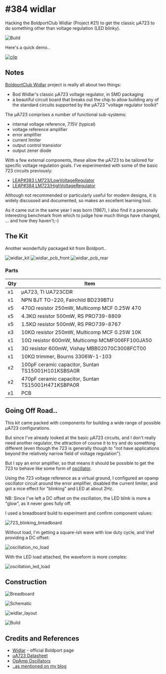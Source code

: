 # #384 widlar

Hacking the BoldportClub Widlar (Project #21) to get the classic μA723 to do something other than voltage regulation (LED blinky).

![Build](./assets/widlar_build.jpg?raw=true)

Here's a quick demo..

[![clip](https://img.youtube.com/vi/jR9F6w2ItQ8/0.jpg)](https://www.youtube.com/watch?v=jR9F6w2ItQ8)

## Notes

[BoldportClub Widlar](http://www.boldport.com/widlar) project is really all about two things:

* Bod Widlar's classic μA723 voltage regulator, in SMD packaging
* a beautiful circuit board that breaks out the chip to allow building any of the standard circuits supported by the μA723 "voltage regulator toolkit"

The μA723 comprises a number of functional sub-systems:

* internal voltage reference, 7.15V (typical)
* voltage reference amplifier
* error amplifier
* current limiter
* output control transistor
* output zener diode

With a few external components, these allow the μA723 to be tailored for specific voltage regulation goals.
I've experimented with some of the basic 723 circuits previously:

* [LEAP#383 LM723/LowVoltageRegulator](../../Electronics101/LM723/LowVoltageRegulator)
* [LEAP#384 LM723/HighVoltageRegulator](../../Electronics101/LM723/HighVoltageRegulator)

Although not recommended or particularly useful for modern designs,
it is widely discussed and documented, so makes an excellent learning tool.

As it came out in the same year I was born (1967), I also find it a personally interesting benchmark from which to
judge how much things have changed, ... and how they haven't;-)


## The Kit

Another wonderfully packaged kit from Boldport..

![widlar_kit](./assets/widlar_kit.jpg?raw=true)
![widlar_pcb_front](./assets/widlar_pcb_front.jpg?raw=true)
![widlar_pcb_rear](./assets/widlar_pcb_rear.jpg?raw=true)

### Parts

|Qty | Item                                               |
|----|----------------------------------------------------|
| x1 | μA723, TI UA723CDR                                 |
| x1 | NPN BJT TO-220, Fairchild BD239BTU                 |
| x5 | 470Ω resistor 250mW, Multicomp MCF 0.25W 470       |
| x5 | 4.3KΩ resistor 500mW, RS PRO739-8809               |
| x5 | 1.5KΩ resistor 500mW, RS PRO739-8767               |
| x3 | 10KΩ resistor 250mW, Multicomp MCF 0.25W 10K       |
| x1 | 10Ω resistor 600mW, Multicomp MCMF006FF100JA50     |
| x1 | 3Ω resistor 600mW, Vishay MBB02070C3008FCT00       |
| x1 | 10KΩ trimmer, Bourns 3306W-1-103                   |
| x2 | 100pF ceramic capacitor, Suntan TS15001H101KSBSA0R |
| x2 | 470pF ceramic capacitor, Suntan TS15001H471KSBPA0R |
| x1 | PCB                                                |

## Going Off Road..

This kit came packed with components for building a wide range of possible μA723 configurations.

But since I've already looked at the basic μA723 circuits, and I don't really need another regulator,
the attraction of course it to try and do something different
(even though the 723 is generally though to "not have applications beyond the relatively narrow field of voltage regulation").

But I spy an error amplifier, so that means it should be possible to get the 723 to behave like some form of
[oscillator](https://www.allaboutcircuits.com/worksheets/opamp-oscillator-circuits/).

Using the 723 voltage reference as a virtual ground,
I configured an opamp oscillator circuit around the error amplifier,
disabled the current limiter,
and got a nice effect for "blinking" and LED at about 2Hz.

NB: Since I've left a DC offset on the oscillation, the LED blink is more a "glow", as it never goes fully off.

I used a breadboard build to experiment and confirm component values:

![723_blinking_breadboard](./assets/723_blinking_breadboard.jpg?raw=true)

Without load, I'm getting a square-ish wave with low duty cycle, and Vref providing a DC offset:

![oscillation_no_load](./assets/oscillation_no_load.gif?raw=true)

With the LED load attached, the waveform is more complex:

![oscillation_led_load](./assets/oscillation_led_load.gif?raw=true)

## Construction

![Breadboard](./assets/widlar_bb.jpg?raw=true)

![Schematic](./assets/widlar_schematic.jpg?raw=true)

![widlar_layout](./assets/widlar_layout.jpg?raw=true)

![Build](./assets/widlar_build.jpg?raw=true)

## Credits and References

* [Widlar](http://www.boldport.com/widlar) - official Boldport page
* [μA723 Datasheet](http://www.ti.com/lit/ds/symlink/ua723.pdf)
* [OpAmp Oscillators](https://www.allaboutcircuits.com/worksheets/opamp-oscillator-circuits/)
* [..as mentioned on my blog](https://blog.tardate.com/2018/04/leap385-bolportclub-widlar-blinky.html)
